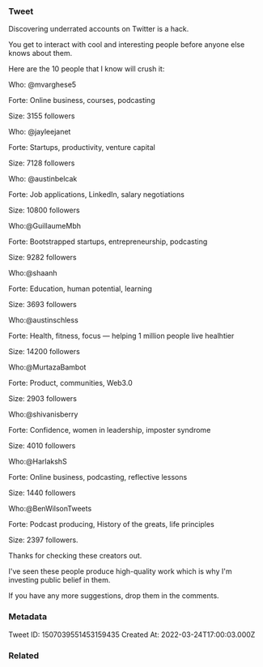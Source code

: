 ### Tweet
Discovering underrated accounts on Twitter is a hack.

You get to interact with cool and interesting people before anyone else knows about them.

Here are the 10 people that I know will crush it:

Who: @mvarghese5

Forte: Online business, courses, podcasting

Size: 3155 followers

Who: @jayleejanet

Forte: Startups, productivity, venture capital

Size: 7128 followers

Who: @austinbelcak

Forte: Job applications, LinkedIn, salary negotiations

Size: 10800 followers

Who:@GuillaumeMbh 

Forte: Bootstrapped startups, entrepreneurship, podcasting

Size: 9282 followers

Who:@shaanh

Forte: Education, human potential, learning

Size: 3693 followers

Who:@austinschless

Forte: Health, fitness, focus — helping 1 million people live healhtier

Size: 14200 followers

Who:@MurtazaBambot

Forte: Product, communities, Web3.0

Size: 2903 followers

Who:@shivanisberry 

Forte: Confidence, women in leadership, imposter syndrome

Size: 4010 followers

Who:@HarlakshS

Forte: Online business, podcasting, reflective lessons

Size: 1440 followers

Who:@BenWilsonTweets

Forte: Podcast producing, History of the greats, life principles

Size: 2397 followers.

Thanks for checking these creators out.

I've seen these people produce high-quality work which is why I'm investing public belief in them.

If you have any more suggestions, drop them in the comments.

### Metadata
Tweet ID: 1507039551453159435
Created At: 2022-03-24T17:00:03.000Z

### Related


